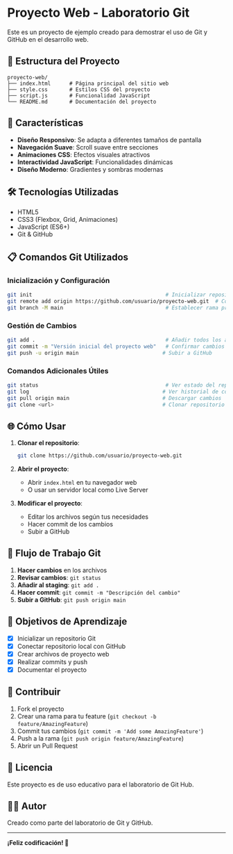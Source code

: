 # Proyecto Web - Laboratorio Git

Este es un proyecto de ejemplo creado para demostrar el uso de Git y GitHub en el desarrollo web.

## 📁 Estructura del Proyecto

```
proyecto-web/
├── index.html      # Página principal del sitio web
├── style.css       # Estilos CSS del proyecto
├── script.js       # Funcionalidad JavaScript
└── README.md       # Documentación del proyecto
```

## 🚀 Características

- **Diseño Responsivo**: Se adapta a diferentes tamaños de pantalla
- **Navegación Suave**: Scroll suave entre secciones
- **Animaciones CSS**: Efectos visuales atractivos
- **Interactividad JavaScript**: Funcionalidades dinámicas
- **Diseño Moderno**: Gradientes y sombras modernas

## 🛠️ Tecnologías Utilizadas

- HTML5
- CSS3 (Flexbox, Grid, Animaciones)
- JavaScript (ES6+)
- Git & GitHub

## 📋 Comandos Git Utilizados

### Inicialización y Configuración
```bash
git init                                           # Inicializar repositorio
git remote add origin https://github.com/usuario/proyecto-web.git  # Conectar con GitHub
git branch -M main                                 # Establecer rama principal
```

### Gestión de Cambios
```bash
git add .                                          # Añadir todos los archivos
git commit -m "Versión inicial del proyecto web"   # Confirmar cambios
git push -u origin main                           # Subir a GitHub
```

### Comandos Adicionales Útiles
```bash
git status                                         # Ver estado del repositorio
git log                                           # Ver historial de commits
git pull origin main                              # Descargar cambios
git clone <url>                                   # Clonar repositorio
```

## 🌐 Cómo Usar

1. **Clonar el repositorio**:
   ```bash
   git clone https://github.com/usuario/proyecto-web.git
   ```

2. **Abrir el proyecto**:
   - Abrir `index.html` en tu navegador web
   - O usar un servidor local como Live Server

3. **Modificar el proyecto**:
   - Editar los archivos según tus necesidades
   - Hacer commit de los cambios
   - Subir a GitHub

## 📝 Flujo de Trabajo Git

1. **Hacer cambios** en los archivos
2. **Revisar cambios**: `git status`
3. **Añadir al staging**: `git add .`
4. **Hacer commit**: `git commit -m "Descripción del cambio"`
5. **Subir a GitHub**: `git push origin main`

## 🎯 Objetivos de Aprendizaje

- [x] Inicializar un repositorio Git
- [x] Conectar repositorio local con GitHub
- [x] Crear archivos de proyecto web
- [x] Realizar commits y push
- [x] Documentar el proyecto

## 🤝 Contribuir

1. Fork el proyecto
2. Crear una rama para tu feature (`git checkout -b feature/AmazingFeature`)
3. Commit tus cambios (`git commit -m 'Add some AmazingFeature'`)
4. Push a la rama (`git push origin feature/AmazingFeature`)
5. Abrir un Pull Request

## 📄 Licencia

Este proyecto es de uso educativo para el laboratorio de Git Hub.

## 👨‍💻 Autor

Creado como parte del laboratorio de Git y GitHub.

---

**¡Feliz codificación! 🚀**
